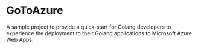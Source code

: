 # GoToAzure
A sample project to provide a quick-start for Golang developers to experience the deployment to their Golang applications to Microsoft Azure Web Apps.
